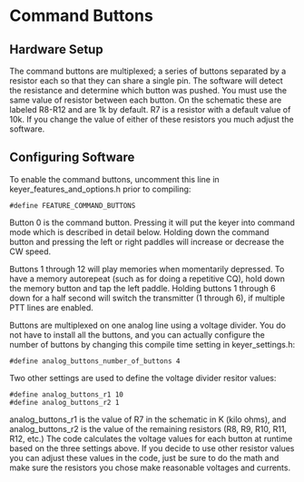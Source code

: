 # Command Buttons
## Hardware Setup
The command buttons are multiplexed; a series of buttons separated by a resistor each so that they can share a single pin. The software will detect the resistance and determine which button was pushed. You must use the same value of resistor between each button. On the schematic these are labeled R8-R12 and are 1k by default. R7 is a resistor with a default value of 10k. If you change the value of either of these resistors you much adjust the software.

## Configuring Software
To enable the command buttons, uncomment this line in keyer_features_and_options.h prior to compiling:

    #define FEATURE_COMMAND_BUTTONS

Button 0 is the command button.  Pressing it will put the keyer into command mode which is described in detail below.  Holding down the command button and pressing the left or right paddles will increase or decrease the CW speed.

Buttons 1 through 12 will play memories when momentarily depressed.  To have a memory autorepeat (such as for doing a repetitive CQ), hold down the memory button and tap the left paddle.  Holding buttons 1 through 6 down for a half second will switch the transmitter (1 through 6), if multiple PTT lines are enabled.

Buttons are multiplexed on one analog line using a voltage divider.  You do not have to install all the buttons, and you can actually configure the number of buttons by changing this compile time setting in keyer_settings.h:

    #define analog_buttons_number_of_buttons 4

Two other settings are used to define the voltage divider resitor values:

    #define analog_buttons_r1 10
    #define analog_buttons_r2 1

analog_buttons_r1 is the value of R7 in the schematic in K (kilo ohms), and analog_buttons_r2 is the value of the remaining resistors (R8, R9, R10, R11, R12, etc.) The code calculates the voltage values for each button at runtime based on the three settings above.  If you decide to use other resistor values you can adjust these values in the code, just be sure to do the math and make sure the resistors you chose make reasonable voltages and currents.